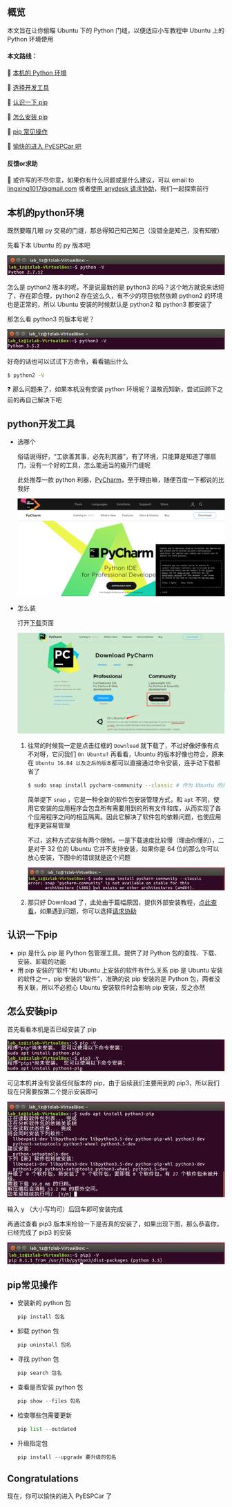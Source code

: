 ## 概览

本文旨在让你偷瞄 Ubuntu 下的 Python 门缝，以便适应小车教程中 Ubuntu 上的 Python 环境使用

#### 本文路线：

📗 [本机的 Python 环境](#本机的python环境)

📗 [选择开发工具](#python开发工具)

📗 [认识一下 pip](#认识一下pip)

📗 [怎么安装 pip](#怎么安装pip)

📗 [pip 常见操作](#pip常见操作)

📗 [愉快的进入 PyESPCar 吧](#Congratulations)

#### 反馈or求助

📕 或许写的不尽你意，如果你有什么问题或是什么建议，可以 email to lingxing1017@gmail.com 或者[使用 anydesk 请求协助](./00anydesk协助.md)，我们一起探索前行


## 本机的python环境

既然要瞄几眼 py 交易的门缝，那总得知己知己知己（没错全是知己，没有知彼）

先看下本 Ubuntu 的 py 版本吧

![](./image/02/py2ver.png)

怎么是 python2 版本的呢，不是说最新的是 python3 的吗？这个地方就说来话短了，存在即合理，python2 存在这么久，有不少的项目依然依赖 python2 的环境也是正常的，所以 Ubuntu 安装的时候默认是 python2 和 python3 都安装了

那怎么看 python3 的版本号呢？

![](./image/02/py3ver.png)

好奇的话也可以试试下方命令，看看输出什么
```bash
$ python2 -V
```

❓ 那么问题来了，如果本机没有安装 python 环境呢？温故而知新，尝试回顾下之前的再自己解决下吧


## python开发工具

* 选哪个

    俗话说得好，“工欲善其事，必先利其器”，有了环境，只能算是知道了哪扇门，没有一个好的工具，怎么能适当的撬开门缝呢

    此处推荐一款 python 利器，[PyCharm](https://www.jetbrains.com/pycharm/)，至于理由嘛，随便百度一下都说的比我好

    ![](./image/02/pycharm.png)

* 怎么装

    打开[下载](https://www.jetbrains.com/pycharm/download/#section=linux)页面

    ![](./image/02/install.png)

    1. 往常的时候我一定是点击红框的 `Download` 就下载了，不过好像好像有点不对呀，它问我们 `On Ubuntu?` 再看看，Ubuntu 的版本好像也符合，原来在 `Ubuntu 16.04 以及之后的版本`都可以直接通过命令安装，连手动下载都省了

        ```bash
        $ sudo snap install pycharm-community --classic # 作为 Ubuntu 的用户，我们选择安装开源的社区版
        ```
    
        简单提下 `snap` ，它是一种全新的软件包安装管理方式，和 `apt` 不同，使用它安装的应用程序会包含所有需要用到的所有文件和库，从而实现了各个应用程序之间的相互隔离。因此它解决了软件包的依赖问题，也使应用程序更容易管理

        不过，这种方式安装有两个限制，一是下载速度比较慢（理由你懂的），二是对于 32 位的 Ubuntu 它并不支持安装，如果你是 64 位的那么你可以放心安装，下图中的错误就是这个问题

        ![](./image/02/snaperror.png)

    2. 那只好 Download 了，此处由于篇幅原因，提供外部安装教程，[点此查看](https://jingyan.baidu.com/article/60ccbceb4e3b0e64cab19733.html)，如果遇到问题，你可以选择[请求协助](#反馈or求助)


## 认识一下pip

* pip 是什么
    pip 是 Python 包管理工具。提供了对 Python 包的查找、下载、安装、卸载的功能
* 用 pip 安装的“软件”和 Ubuntu 上安装的软件有什么关系
    pip 是 Ubuntu 安装的软件之一，pip 安装的“软件”，准确的说 pip 安装的是 Python 包，两者没有关联，所以不必担心 Ubuntu 安装软件时会影响 pip 安装，反之亦然


## 怎么安装pip

首先看看本机是否已经安装了 pip

![](./image/02/pipver.png)

可见本机并没有安装任何版本的 pip，由于后续我们主要用到的 pip3，所以我们现在只需要按第二个提示安装即可

![](./image/02/pipinstall.png)

输入 y （大小写均可）后回车即可安装完成

再通过查看 pip3 版本来检验一下是否真的安装了，如果出现下图，那么恭喜你，已经完成了 pip3 的安装

![](./image/02/pip3ver.png)


## pip常见操作

* 安装新的 python 包
    ```python
    pip install 包名
    ```
* 卸载 python 包
    ```python
    pip uninstall 包名
    ```
* 寻找 python 包
    ```python
    pip search 包名
    ```
* 查看是否安装 python 包
    ```python
    pip show --files 包名
    ```
* 检查哪些包需要更新
    ```python
    pip list --outdated
    ```
* 升级指定包
    ```python
    pip install --upgrade 要升级的包名
    ```

## Congratulations

现在，你可以愉快的进入 PyESPCar 了